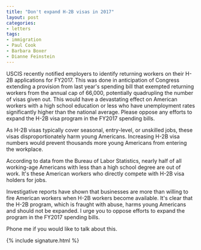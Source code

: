 ```yaml
---
title: "Don't expand H-2B visas in 2017"
layout: post
categories:
- letters
tags:
- immigration
- Paul Cook
- Barbara Boxer
- Dianne Feinstein
---
```


USCIS recently notified employers to identify returning workers on their H-2B applications for FY2017. This was done in anticipation of Congress extending a provision from last year's spending bill that exempted returning workers from the annual cap of 66,000, potentially quadrupling the number of visas given out. This would have a devastating effect on American workers with a high school education or less who have unemployment rates significantly higher than the national average. Please oppose any efforts to expand the H-2B visa program in the FY2017 spending bills.

As H-2B visas typically cover seasonal, entry-level, or unskilled jobs, these visas disproportionately harm young Americans. Increasing H-2B visa numbers would prevent thousands more young Americans from entering the workplace.

According to data from the Bureau of Labor Statistics, nearly half of all working-age Americans with less than a high school degree are out of work. It's these American workers who directly compete with H-2B visa holders for jobs.

Investigative reports have shown that businesses are more than willing to fire American workers when H-2B workers become available. It's clear that the H-2B program, which is fraught with abuse, harms young Americans and should not be expanded. I urge you to oppose efforts to expand the program in the FY2017 spending bills.

Phone me if you would like to talk about this.

{% include signature.html %}

